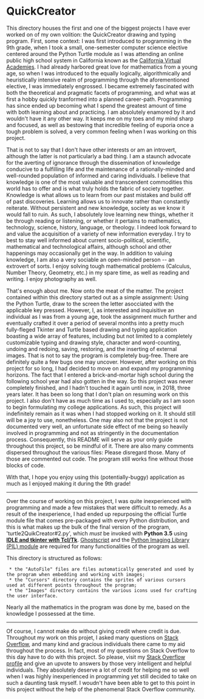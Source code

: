 # QuickCreator
  This directory houses the first and one of the biggest projects I have ever worked on of my own volition: the QuickCreator drawing and typing program. First, some context: I was first introduced to programming in the 9th grade, when I took a small, one-semester computer science elective centered around the Python Turtle module as I was attending an online public high school system in California known as the [California Virtual Academies](https://cava.k12.com). I had already harbored great love for mathematics from a young age, so when I was introduced to the equally logically, algorithmically and heuristically intensive realm of programming through the aforementioned elective, I was immediately engrossed. I became extremely fascinated with both the theoretical and pragmatic facets of programming, and what was at first a hobby quickly tranformed into a planned career-path. Programming has since ended up becoming what I spend the greatest amount of time with both learning about and practicing. I am absolutely enamored by it and wouldn't have it any other way. It keeps me on my toes and my mind sharp and focused, as well as bestowing that incredible feeling of euporia once a tough problem is solved, a very common feeling when I was working on this project.

  That is not to say that I don't have other interests or am an introvert, although the latter is not particularly a bad thing. I am a staunch advocate for the averting of ignorance through the dissemination of knowledge conducive to a fulfilling life and the maintenance of a rationally-minded and well-rounded population of informed and caring individuals. I believe that knowledge is one of the most valuable and transcendent commodities this world has to offer and is what truly holds the fabric of society together. Knowledge is what allows us to learn from our past mistakes and build off of past discoveries. Learning allows us to innovate rather than constantly reiterate. Without persistent and new knowledge, society as we know it would fall to ruin. As such, I absolutely love learning new things, whether it be through reading or listening, or whether it pertains to mathematics, technology, science, history, language, or theology. I indeed look forward to and value the acquisition of a variety of new information everyday. I try to best to stay well informed about current socio-political, scientific, mathematical and technological affairs, although school and other happenings may occasionally get in the way. In addition to valuing knowledge, I am also a very sociable an open-minded person -- an extrovert of sorts. I enjoy solving tough mathematical problems (Calculus, Number Theory, Geometry, etc.) in my spare time, as well as reading and writing. I enjoy photography as well.

  That's enough about me. Now onto the meat of the matter. The project contained within this directory started out as a simple assignment: Using the Python Turtle, draw to the screen the letter asocciated with the applicable key pressed. However, I, as interested and inquisitive an individual as I was from a young age, took the assignment much further and eventually crafted it over a period of several months into a pretty much fully-fleged Tkinter and Turtle based drawing and typing application boasting a wide array of features, including but not limited to a completely customizable typing and drawing style, character and word-counting, undoing and redoing, saving, restoring, and the inserting of external images. That is not to say the program is completely bug-free. There are definitely quite a few bugs one may uncover. However, after working on this project for so long, I had decided to move on and expand my programming horizons. The fact that I entered a brick-and-mortar high school during the following school year had also gotten in the way. So this project was never completely finished, and I hadn't touched it again until now, in 2018, three years later. It has been so long that I don't plan on resuming work on this project. I also don't have as much time as I used to, especially as I am soon to begin formulating my college applications. As such, this project will indefinitely remain as it was when I had stopped working on it. It should still will be a joy to use, nonetheless. One may also not that the project is not documented very well, an unfortunate side effect of me being so heavily involved in programming and not as stringently in the documentation process. Consequently, this README will serve as your only guide throughout this project, so be mindful of it. There are also many comments dispersed throughout the various files: Please disregard those. Many of those are commented out code. The program still works fine without those blocks of code.

  With that, I hope you enjoy using this (potentially-buggy) application as much as I enjoyed making it during the 9th grade!

---

Over the course of working on this project, I was quite inexperienced with programming and made a few mistakes that were difficult to remedy. As a result of the inexperience, I had ended up repurposing the official Turtle module file that comes pre-packaged with every Python distribution, and this is what makes up the bulk of the final version of the program, 'turtle2QuikCreator#2.py', which *must* be invoked with **Python 3.5** using [**IDLE and tkinter with Tcl/Tk**](https://www.python.org/download/mac/tcltk/). [Ghostscript](https://www.ghostscript.com) and the [Python Imaging Library (PIL) module](http://www.pythonware.com/products/pil/) are required for many functionalities of the program as well.

This directory is structured as follows:

     * the "AutoFile" files are files automatically generated and used by the program when embedding and working with images;
     * the "Cursors" directory contains the sprites of various cursors used at different points throughout the program;
     * the "Images" directory contains the various icons used for crafting the user interface.

Nearly all the mathematics in the program was done by me, based on the knowledge I possessed at the time.

---

Of course, I cannot make do without giving credit where credit is due. Throughout my work on this projet, I asked many questions on [Stack Overflow](https://stackoverflow.com), and many kind and gracious individuals there came to my aid throughout the process. In fact, most of my questions on Stack Overflow to this day have to do with this project. So please, visit my [Stack Overflow profile](https://stackoverflow.com/users/5661257/r-kap) and give an upvote to answers by those very intelligent and helpful individuals. They absolutely deserve a lot of credit for helping me so well when I was highly inexperienced in programming yet still decided to take on such a daunting task myself. I woudn't have been able to get to this point in this project without the help of the phenomenal Stack Overflow community.




     